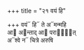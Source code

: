 +++
title = "२१ वयं हि"

+++
वयं᳓ हि᳓ ते अ᳓मन्महि  
आ᳓ अ᳓न्ताद् आ᳓ पराका᳐᳓त्  
अ᳓श्वे न᳓ चित्रे अरुषि